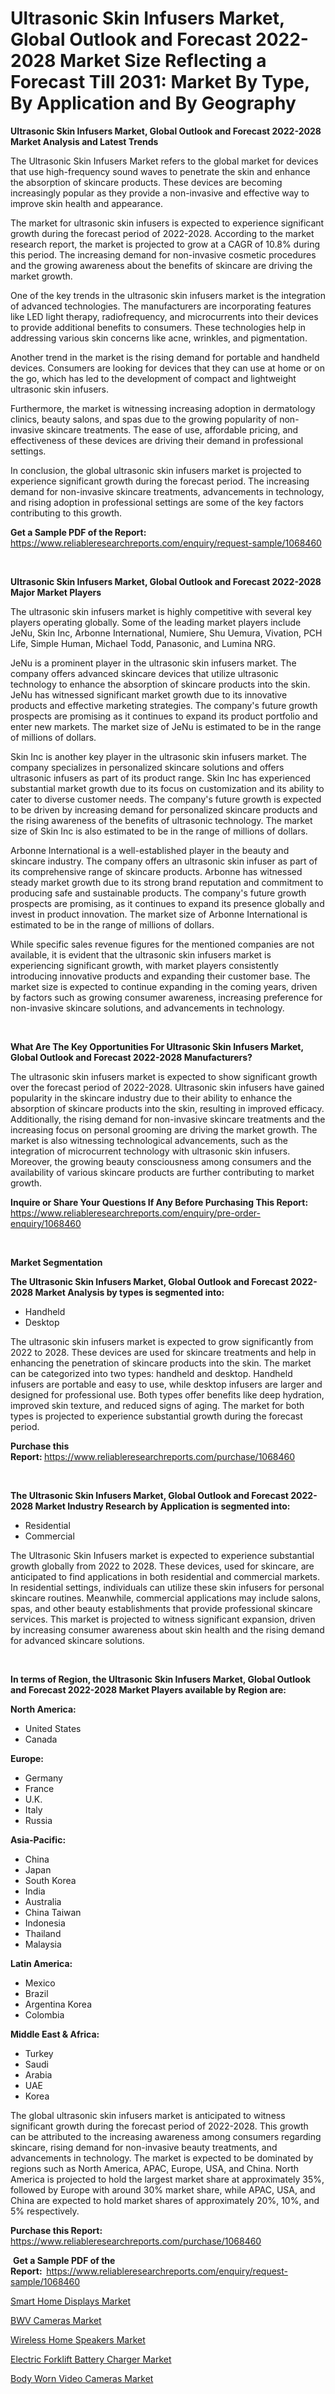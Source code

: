<p><h1>Ultrasonic Skin Infusers Market, Global Outlook and Forecast 2022-2028 Market Size Reflecting a Forecast Till 2031: Market By Type, By Application and By Geography</h1></p><p><strong>Ultrasonic Skin Infusers Market, Global Outlook and Forecast 2022-2028 Market Analysis and Latest Trends</strong></p>
<p><p>The Ultrasonic Skin Infusers Market refers to the global market for devices that use high-frequency sound waves to penetrate the skin and enhance the absorption of skincare products. These devices are becoming increasingly popular as they provide a non-invasive and effective way to improve skin health and appearance.</p><p>The market for ultrasonic skin infusers is expected to experience significant growth during the forecast period of 2022-2028. According to the market research report, the market is projected to grow at a CAGR of 10.8% during this period. The increasing demand for non-invasive cosmetic procedures and the growing awareness about the benefits of skincare are driving the market growth.</p><p>One of the key trends in the ultrasonic skin infusers market is the integration of advanced technologies. The manufacturers are incorporating features like LED light therapy, radiofrequency, and microcurrents into their devices to provide additional benefits to consumers. These technologies help in addressing various skin concerns like acne, wrinkles, and pigmentation.</p><p>Another trend in the market is the rising demand for portable and handheld devices. Consumers are looking for devices that they can use at home or on the go, which has led to the development of compact and lightweight ultrasonic skin infusers.</p><p>Furthermore, the market is witnessing increasing adoption in dermatology clinics, beauty salons, and spas due to the growing popularity of non-invasive skincare treatments. The ease of use, affordable pricing, and effectiveness of these devices are driving their demand in professional settings.</p><p>In conclusion, the global ultrasonic skin infusers market is projected to experience significant growth during the forecast period. The increasing demand for non-invasive skincare treatments, advancements in technology, and rising adoption in professional settings are some of the key factors contributing to this growth.</p></p>
<p><strong>Get a Sample PDF of the Report:&nbsp;</strong> <a href="https://www.reliableresearchreports.com/enquiry/request-sample/1068460">https://www.reliableresearchreports.com/enquiry/request-sample/1068460</a></p>
<p>&nbsp;</p>
<p><strong>Ultrasonic Skin Infusers Market, Global Outlook and Forecast 2022-2028 Major Market Players</strong></p>
<p><p>The ultrasonic skin infusers market is highly competitive with several key players operating globally. Some of the leading market players include JeNu, Skin Inc, Arbonne International, Numiere, Shu Uemura, Vivation, PCH Life, Simple Human, Michael Todd, Panasonic, and Lumina NRG.</p><p>JeNu is a prominent player in the ultrasonic skin infusers market. The company offers advanced skincare devices that utilize ultrasonic technology to enhance the absorption of skincare products into the skin. JeNu has witnessed significant market growth due to its innovative products and effective marketing strategies. The company's future growth prospects are promising as it continues to expand its product portfolio and enter new markets. The market size of JeNu is estimated to be in the range of millions of dollars.</p><p>Skin Inc is another key player in the ultrasonic skin infusers market. The company specializes in personalized skincare solutions and offers ultrasonic infusers as part of its product range. Skin Inc has experienced substantial market growth due to its focus on customization and its ability to cater to diverse customer needs. The company's future growth is expected to be driven by increasing demand for personalized skincare products and the rising awareness of the benefits of ultrasonic technology. The market size of Skin Inc is also estimated to be in the range of millions of dollars.</p><p>Arbonne International is a well-established player in the beauty and skincare industry. The company offers an ultrasonic skin infuser as part of its comprehensive range of skincare products. Arbonne has witnessed steady market growth due to its strong brand reputation and commitment to producing safe and sustainable products. The company's future growth prospects are promising, as it continues to expand its presence globally and invest in product innovation. The market size of Arbonne International is estimated to be in the range of millions of dollars.</p><p>While specific sales revenue figures for the mentioned companies are not available, it is evident that the ultrasonic skin infusers market is experiencing significant growth, with market players consistently introducing innovative products and expanding their customer base. The market size is expected to continue expanding in the coming years, driven by factors such as growing consumer awareness, increasing preference for non-invasive skincare solutions, and advancements in technology.</p></p>
<p>&nbsp;</p>
<p><strong>What Are The Key Opportunities For Ultrasonic Skin Infusers Market, Global Outlook and Forecast 2022-2028 Manufacturers?</strong></p>
<p><p>The ultrasonic skin infusers market is expected to show significant growth over the forecast period of 2022-2028. Ultrasonic skin infusers have gained popularity in the skincare industry due to their ability to enhance the absorption of skincare products into the skin, resulting in improved efficacy. Additionally, the rising demand for non-invasive skincare treatments and the increasing focus on personal grooming are driving the market growth. The market is also witnessing technological advancements, such as the integration of microcurrent technology with ultrasonic skin infusers. Moreover, the growing beauty consciousness among consumers and the availability of various skincare products are further contributing to market growth.</p></p>
<p><strong>Inquire or Share Your Questions If Any Before Purchasing This Report:</strong> <a href="https://www.reliableresearchreports.com/enquiry/pre-order-enquiry/1068460">https://www.reliableresearchreports.com/enquiry/pre-order-enquiry/1068460</a></p>
<p>&nbsp;</p>
<p><strong>Market Segmentation</strong></p>
<p><strong>The Ultrasonic Skin Infusers Market, Global Outlook and Forecast 2022-2028 Market Analysis by types is segmented into:</strong></p>
<p><ul><li>Handheld</li><li>Desktop</li></ul></p>
<p><p>The ultrasonic skin infusers market is expected to grow significantly from 2022 to 2028. These devices are used for skincare treatments and help in enhancing the penetration of skincare products into the skin. The market can be categorized into two types: handheld and desktop. Handheld infusers are portable and easy to use, while desktop infusers are larger and designed for professional use. Both types offer benefits like deep hydration, improved skin texture, and reduced signs of aging. The market for both types is projected to experience substantial growth during the forecast period.</p></p>
<p><strong>Purchase this Report:&nbsp;</strong><a href="https://www.reliableresearchreports.com/purchase/1068460">https://www.reliableresearchreports.com/purchase/1068460</a></p>
<p>&nbsp;</p>
<p><strong>The Ultrasonic Skin Infusers Market, Global Outlook and Forecast 2022-2028 Market Industry Research by Application is segmented into:</strong></p>
<p><ul><li>Residential</li><li>Commercial</li></ul></p>
<p><p>The Ultrasonic Skin Infusers market is expected to experience substantial growth globally from 2022 to 2028. These devices, used for skincare, are anticipated to find applications in both residential and commercial markets. In residential settings, individuals can utilize these skin infusers for personal skincare routines. Meanwhile, commercial applications may include salons, spas, and other beauty establishments that provide professional skincare services. This market is projected to witness significant expansion, driven by increasing consumer awareness about skin health and the rising demand for advanced skincare solutions.</p></p>
<p>&nbsp;</p>
<p><strong>In terms of Region, the Ultrasonic Skin Infusers Market, Global Outlook and Forecast 2022-2028 Market Players available by Region are:</strong></p>
<p>
    <p> <strong> North America: </strong>
        <ul>
            <li>United States</li>
            <li>Canada</li>
        </ul>
        </p> 
    <p> <strong> Europe: </strong>
        <ul>
            <li>Germany</li>
            <li>France</li>
            <li>U.K.</li>
            <li>Italy</li>
            <li>Russia</li>
        </ul>
        </p> 
    <p> <strong> Asia-Pacific: </strong>
        <ul>
            <li>China</li>
            <li>Japan</li>
            <li>South Korea</li>
            <li>India</li>
            <li>Australia</li>
            <li>China Taiwan</li>
            <li>Indonesia</li>
            <li>Thailand</li>
            <li>Malaysia</li>
        </ul>
        </p> 
    <p> <strong> Latin America: </strong>
        <ul>
            <li>Mexico</li>
            <li>Brazil</li>
            <li>Argentina Korea</li>
            <li>Colombia</li>
        </ul>
        </p> 
    <p> <strong> Middle East & Africa: </strong>
        <ul>
            <li>Turkey</li>
            <li>Saudi</li>
            <li>Arabia</li>
            <li>UAE</li>
            <li>Korea</li>
        </ul>
    </p>
    </p>
<p><p>The global ultrasonic skin infusers market is anticipated to witness significant growth during the forecast period of 2022-2028. This growth can be attributed to the increasing awareness among consumers regarding skincare, rising demand for non-invasive beauty treatments, and advancements in technology. The market is expected to be dominated by regions such as North America, APAC, Europe, USA, and China. North America is projected to hold the largest market share at approximately 35%, followed by Europe with around 30% market share, while APAC, USA, and China are expected to hold market shares of approximately 20%, 10%, and 5% respectively.</p></p>
<p><strong>Purchase this Report: </strong><a href="https://www.reliableresearchreports.com/purchase/1068460">https://www.reliableresearchreports.com/purchase/1068460</a></p>
<p>&nbsp;<strong>Get a Sample PDF of the Report:&nbsp;&nbsp;</strong><a href="https://www.reliableresearchreports.com/enquiry/request-sample/1068460">https://www.reliableresearchreports.com/enquiry/request-sample/1068460</a></p>
<p><strong></strong></p>
<p><p><a href="https://medium.com/p/89a97e7d2f66/edit">Smart Home Displays Market</a></p><p><a href="https://medium.com/p/2029c6b85a8c/edit">BWV Cameras Market</a></p><p><a href="https://medium.com/p/4fd3b40d8533/edit">Wireless Home Speakers Market</a></p><p><a href="https://medium.com/p/e6b11db89f3e/edit">Electric Forklift Battery Charger Market</a></p><p><a href="https://medium.com/p/71199691f902/edit">Body Worn Video Cameras Market</a></p></p>